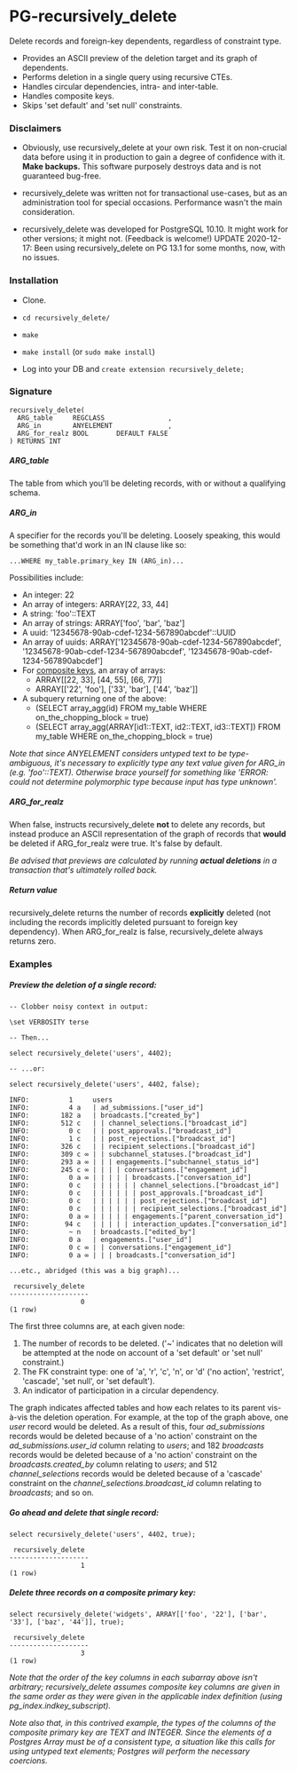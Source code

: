 # PG-recursively_delete

Delete records and foreign-key dependents, regardless of constraint type.

- Provides an ASCII preview of the deletion target and its graph of dependents.
- Performs deletion in a single query using recursive CTEs.
- Handles circular dependencies, intra- and inter-table.
- Handles composite keys.
- Skips 'set default' and 'set null' constraints.

### Disclaimers

- Obviously, use recursively_delete at your own risk. Test it on non-crucial data before using it in production to gain a degree of confidence with it. **Make backups.** This software purposely destroys data and is not guaranteed bug-free.

- recursively_delete was written not for transactional use-cases, but as an administration tool for special occasions. Performance wasn't the main consideration.

- recursively_delete was developed for PostgreSQL 10.10. It might work for other versions; it might not. (Feedback is welcome!) UPDATE 2020-12-17: Been using recursively_delete on PG 13.1 for some months, now, with no issues.

### Installation

* Clone.

* `cd recursively_delete/`

* `make`

* `make install` (or `sudo make install`)

* Log into your DB and `create extension recursively_delete;`

### Signature

```PLpgSQL
recursively_delete(
  ARG_table     REGCLASS                ,
  ARG_in        ANYELEMENT              ,
  ARG_for_realz BOOL       DEFAULT FALSE
) RETURNS INT
```

##### ARG_table

The table from which you'll be deleting records, with or without a qualifying schema.

##### ARG_in

A specifier for the records you'll be deleting. Loosely speaking, this would be something that'd work in an IN clause like so:

```PLpgSQL
...WHERE my_table.primary_key IN (ARG_in)...
```

Possibilities include:

- An integer: 22
- An array of integers: ARRAY[22, 33, 44]
- A string: 'foo'::TEXT
- An array of strings: ARRAY['foo', 'bar', 'baz']
- A uuid: '12345678-90ab-cdef-1234-567890abcdef'::UUID
- An array of uuids: ARRAY['12345678-90ab-cdef-1234-567890abcdef', '12345678-90ab-cdef-1234-567890abcdef', '12345678-90ab-cdef-1234-567890abcdef']
- For [composite keys](#delete-three-records-on-a-composite-primary-key), an array of arrays:
  -  ARRAY[[22, 33], [44, 55], [66, 77]]
  -  ARRAY[['22', 'foo'], ['33', 'bar'], ['44', 'baz']]
- A subquery returning one of the above:
  - (SELECT array_agg(id) FROM my_table WHERE on_the_chopping_block = true)
  - (SELECT array_agg(ARRAY[id1::TEXT, id2::TEXT, id3::TEXT]) FROM my_table WHERE on_the_chopping_block = true)

*Note that since ANYELEMENT considers untyped text to be type-ambiguous, it's necessary to explicitly type any text value given for ARG_in (e.g. 'foo'::TEXT). Otherwise brace yourself for something like 'ERROR:  could not determine polymorphic type because input has type unknown'.*

##### ARG_for_realz

When false, instructs recursively_delete **not** to delete any records, but instead produce an ASCII representation of the graph of records that **would** be deleted if ARG_for_realz were true. It's false by default.

*Be advised that previews are calculated by running **actual deletions** in a transaction that's ultimately rolled back.*

##### Return value

recursively_delete returns the number of records **explicitly** deleted (not including the records implicitly deleted pursuant to foreign key dependency). When ARG_for_realz is false, recursively_delete always returns zero.

### Examples

##### Preview the deletion of a single record:

```PLpgSQL
-- Clobber noisy context in output:

\set VERBOSITY terse

-- Then...

select recursively_delete('users', 4402);

-- ...or:

select recursively_delete('users', 4402, false);
```

```
INFO:          1     users
INFO:          4 a   | ad_submissions.["user_id"]
INFO:        182 a   | broadcasts.["created_by"]
INFO:        512 c   | | channel_selections.["broadcast_id"]
INFO:          0 c   | | post_approvals.["broadcast_id"]
INFO:          1 c   | | post_rejections.["broadcast_id"]
INFO:        326 c   | | recipient_selections.["broadcast_id"]
INFO:        309 c ∞ | | subchannel_statuses.["broadcast_id"]
INFO:        293 a ∞ | | | engagements.["subchannel_status_id"]
INFO:        245 c ∞ | | | | conversations.["engagement_id"]
INFO:          0 a ∞ | | | | | broadcasts.["conversation_id"]
INFO:          0 c   | | | | | | channel_selections.["broadcast_id"]
INFO:          0 c   | | | | | | post_approvals.["broadcast_id"]
INFO:          0 c   | | | | | | post_rejections.["broadcast_id"]
INFO:          0 c   | | | | | | recipient_selections.["broadcast_id"]
INFO:          0 a ∞ | | | | | engagements.["parent_conversation_id"]
INFO:         94 c   | | | | | interaction_updates.["conversation_id"]
INFO:          ~ n   | broadcasts.["edited_by"]
INFO:          0 a   | engagements.["user_id"]
INFO:          0 c ∞ | | conversations.["engagement_id"]
INFO:          0 a ∞ | | | broadcasts.["conversation_id"]

...etc., abridged (this was a big graph)...

 recursively_delete
--------------------
                  0
(1 row)

```

The first three columns are, at each given node:

1. The number of records to be deleted. ('~' indicates that no deletion will be attempted at the node on account of a 'set default' or 'set null' constraint.)
2. The FK constraint type: one of 'a', 'r', 'c', 'n', or 'd' ('no action', 'restrict', 'cascade', 'set null', or 'set default').
3. An indicator of participation in a circular dependency.


The graph indicates affected tables and how each relates to its parent vis-à-vis the deletion operation. For example, at the top of the graph above, one *user* record would be deleted. As a result of this, four *ad_submissions* records would be deleted because of a 'no action' constraint on the *ad_submissions.user_id* column relating to *users*; and 182 *broadcasts* records would be deleted because of a 'no action' constraint on the *broadcasts.created_by* column relating to *users*; and 512 *channel_selections* records would be deleted because of a 'cascade' constraint on the *channel_selections.broadcast_id* column relating to *broadcasts*; and so on.

##### Go ahead and delete that single record:

```PLpgSQL
select recursively_delete('users', 4402, true);
```

```
 recursively_delete
--------------------
                  1
(1 row)
```

##### Delete three records on a composite primary key:

```PLpgSQL
select recursively_delete('widgets', ARRAY[['foo', '22'], ['bar', '33'], ['baz', '44']], true);
```

```
 recursively_delete
--------------------
                  3
(1 row)
```

*Note that the order of the key columns in each subarray above isn't arbitrary; recursively_delete assumes composite key columns are given in the same order as they were given in the applicable index definition (using pg_index.indkey_subscript).*

*Note also that, in this contrived example, the types of the columns of the composite primary key are TEXT and INTEGER. Since the elements of a Postgres Array must be of a consistent type, a situation like this calls for using untyped text elements; Postgres will perform the necessary coercions.*

